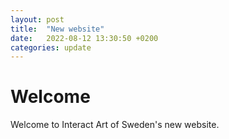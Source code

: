 ```yaml
---
layout: post
title:  "New website"
date:   2022-08-12 13:30:50 +0200
categories: update
---
```

# Welcome

Welcome to Interact Art of Sweden's new website.
